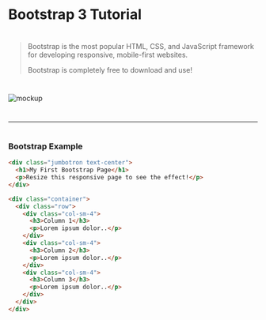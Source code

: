 # **Bootstrap 3 Tutorial**

#   

#  

> Bootstrap is the most popular HTML, CSS, and JavaScript framework for developing responsive, mobile-first websites.
>
> Bootstrap is completely free to download and use!

#  

#  


![mockup](https://www.w3schools.com/bootstrap/imgdefault.jpg)

#  

#  
------------

#  

#  


### **Bootstrap Example**

``` HTML
<div class="jumbotron text-center">
  <h1>My First Bootstrap Page</h1>
  <p>Resize this responsive page to see the effect!</p>
</div>

<div class="container">
  <div class="row">
    <div class="col-sm-4">
      <h3>Column 1</h3>
      <p>Lorem ipsum dolor..</p>
    </div>
    <div class="col-sm-4">
      <h3>Column 2</h3>
      <p>Lorem ipsum dolor..</p>
    </div>
    <div class="col-sm-4">
      <h3>Column 3</h3>
      <p>Lorem ipsum dolor..</p>
    </div>
  </div>
</div> 
```